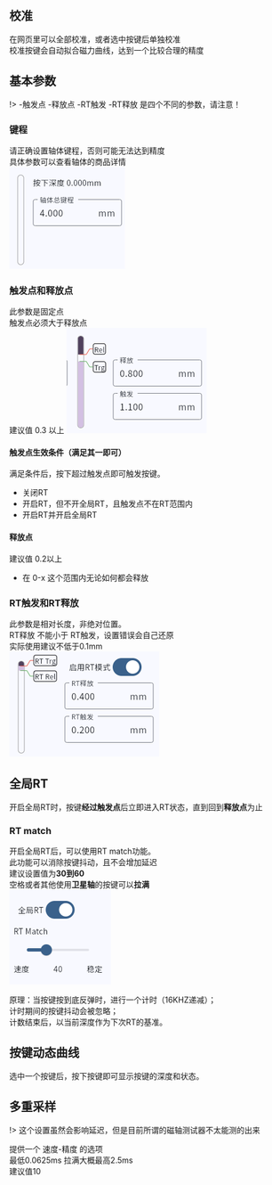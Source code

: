 ## 校准  
在网页里可以全部校准，或者选中按键后单独校准  
校准按键会自动拟合磁力曲线，达到一个比较合理的精度  


## 基本参数  

!> -触发点 -释放点 -RT触发 -RT释放 是四个不同的参数，请注意！

### 键程
请正确设置轴体键程，否则可能无法达到精度  
具体参数可以查看轴体的商品详情  
![alt text](image.png)

### 触发点和释放点  
此参数是固定点  
触发点必须大于释放点  
建议值 0.3 以上
![alt text](image-1.png)  
#### 触发点生效条件（满足其一即可）  
满足条件后，按下超过触发点即可触发按键。
- 关闭RT
- 开启RT，但不开全局RT，且触发点不在RT范围内
- 开启RT并开启全局RT  

#### 释放点  
建议值 0.2以上  
- 在 0-x 这个范围内无论如何都会释放  


### RT触发和RT释放  
此参数是相对长度，非绝对位置。  
RT释放 不能小于 RT触发，设置错误会自己还原  
实际使用建议不低于0.1mm  
![alt text](image-2.png)

## 全局RT
开启全局RT时，按键**经过触发点**后立即进入RT状态，直到回到**释放点**为止  

### RT match  
开启全局RT后，可以使用RT match功能。  
此功能可以消除按键抖动，且不会增加延迟  
建议设置值为**30到60**  
空格或者其他使用**卫星轴**的按键可以**拉满**  
![alt text](image-3.png)

原理：当按键按到底反弹时，进行一个计时（16KHZ递减）；  
计时期间的按键抖动会被忽略；  
计数结束后，以当前深度作为下次RT的基准。  


## 按键动态曲线  
选中一个按键后，按下按键即可显示按键的深度和状态。

## 多重采样  

!> 这个设置虽然会影响延迟，但是目前所谓的磁轴测试器不太能测的出来   

提供一个 速度-精度 的选项  
最低0.0625ms 拉满大概最高2.5ms  
建议值10  